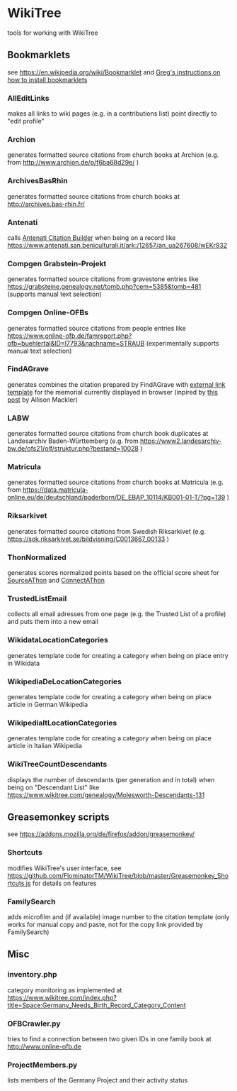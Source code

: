 # WikiTree
tools for working with WikiTree

## Bookmarklets
see https://en.wikipedia.org/wiki/Bookmarklet and [Greg's instructions on how to install bookmarklets](https://youtu.be/50M-w_yXHzs) 

### AllEditLinks
makes all links to wiki pages (e.g. in a contributions list) point directly to "edit profile"

### Archion
generates formatted source citations from church books at Archion (e.g. from http://www.archion.de/p/f6ba68d29e/ )

### ArchivesBasRhin
generates formatted source citations from church books at http://archives.bas-rhin.fr/

### Antenati
calls [Antenati Citation Builder](https://apps.wikitree.com/apps/clarke11007/antenati.php) when being on a record like https://www.antenati.san.beniculturali.it/ark:/12657/an_ua267608/wEKr932

### Compgen Grabstein-Projekt
generates formatted source citations from gravestone entries like https://grabsteine.genealogy.net/tomb.php?cem=5385&tomb=481 (supports manual text selection)

### Compgen Online-OFBs
generates formatted source citations from people entries like https://www.online-ofb.de/famreport.php?ofb=buehlertal&ID=I7793&nachname=STRAUB  (experimentally supports manual text selection)

### FindAGrave
generates combines the citation prepared by FindAGrave with [external link template](https://www.wikitree.com/wiki/Template:FindAGrave) for the  memorial currently displayed in browser (inpired by [this post](https://www.wikitree.com/g2g/569133/citation-help-findagrave-now-provides-citation-suggestion) by Allison Mackler)

### LABW
generates formatted source citations from church book duplicates at Landesarchiv Baden-Württemberg (e.g. from https://www2.landesarchiv-bw.de/ofs21/olf/struktur.php?bestand=10028 )

### Matricula
generates formatted source citations from church books at Matricula (e.g. from https://data.matricula-online.eu/de/deutschland/paderborn/DE_EBAP_10114/KB001-01-T/?pg=139 )

### Riksarkivet
generates formatted source citations from Swedish Riksarkivet (e.g. https://sok.riksarkivet.se/bildvisning/C0013667_00133 )

### ThonNormalized
generates scores normalized points based on the official score sheet for [SourceAThon](https://wikitree.sdms.si/Challenges/SourceAThon/TeamAndUser.htm) and [ConnectAThon](https://wikitree.sdms.si/Challenges/ConnectAThon/TeamAndUser.htm)

### TrustedListEmail
collects all email adresses from one page (e.g. the Trusted List of a profile) and puts them into a new email

### WikidataLocationCategories
generates template code for creating a category when being on place entry in Wikidata

### WikipediaDeLocationCategories
generates template code for creating a category when being on place article in German Wikipedia

### WikipediaItLocationCategories
generates template code for creating a category when being on place article in Italian Wikipedia

### WikiTreeCountDescendants
displays the number of descendants (per generation and in total) when being on "Descendant List" like https://www.wikitree.com/genealogy/Molesworth-Descendants-131

## Greasemonkey scripts
see https://addons.mozilla.org/de/firefox/addon/greasemonkey/
### Shortcuts
modifies WikiTree's user interface, see https://github.com/FlominatorTM/WikiTree/blob/master/Greasemonkey_Shortcuts.js for details on features

### FamilySearch
adds microfilm and (if available) image number to the citation template (only works for manual copy and paste, not for the copy link provided by FamilySearch) 

## Misc
### inventory.php
category monitoring as implemented at https://www.wikitree.com/index.php?title=Space:Germany_Needs_Birth_Record_Category_Content
### OFBCrawler.py
tries to find a connection between two given IDs in one family book at http://www.online-ofb.de
### ProjectMembers.py
lists members of the Germany Project and their activity status